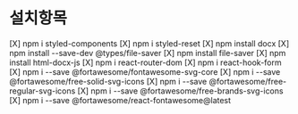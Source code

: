 # 설치항목

[X] npm i styled-components
[X] npm i styled-reset
[X] npm install docx
[X] npm install --save-dev @types/file-saver
[X] npm install file-saver
[X] npm install html-docx-js
[X] npm i react-router-dom
[X] npm i react-hook-form
[X] npm i --save @fortawesome/fontawesome-svg-core
[X] npm i --save @fortawesome/free-solid-svg-icons
[X] npm i --save @fortawesome/free-regular-svg-icons
[X] npm i --save @fortawesome/free-brands-svg-icons
[X] npm i --save @fortawesome/react-fontawesome@latest

